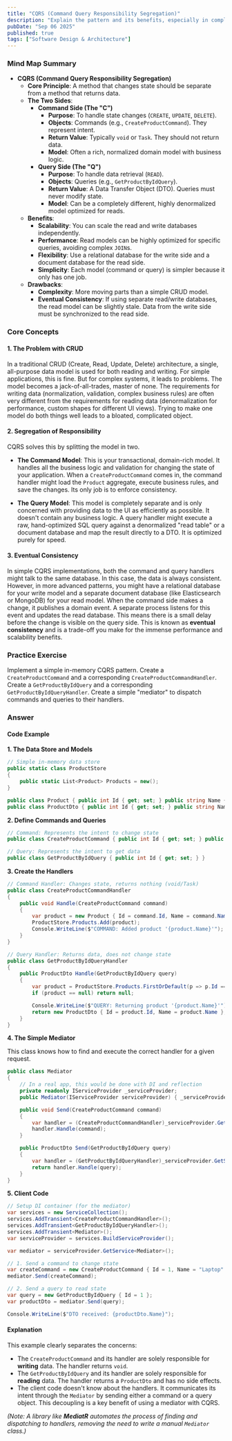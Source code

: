 ```yaml
---
title: "CQRS (Command Query Responsibility Segregation)"
description: "Explain the pattern and its benefits, especially in complex systems."
pubDate: "Sep 06 2025"
published: true
tags: ["Software Design & Architecture"]
---
```


### Mind Map Summary

- **CQRS (Command Query Responsibility Segregation)**
  - **Core Principle**: A method that changes state should be separate from a method that returns data.
  - **The Two Sides**:
    - **Command Side (The "C")**
      - **Purpose**: To handle state changes (`CREATE`, `UPDATE`, `DELETE`).
      - **Objects**: Commands (e.g., `CreateProductCommand`). They represent intent.
      - **Return Value**: Typically `void` or `Task`. They should not return data.
      - **Model**: Often a rich, normalized domain model with business logic.
    - **Query Side (The "Q")**
      - **Purpose**: To handle data retrieval (`READ`).
      - **Objects**: Queries (e.g., `GetProductByIdQuery`).
      - **Return Value**: A Data Transfer Object (DTO). Queries must never modify state.
      - **Model**: Can be a completely different, highly denormalized model optimized for reads.
  - **Benefits**:
    - **Scalability**: You can scale the read and write databases independently.
    - **Performance**: Read models can be highly optimized for specific queries, avoiding complex `JOIN`s.
    - **Flexibility**: Use a relational database for the write side and a document database for the read side.
    - **Simplicity**: Each model (command or query) is simpler because it only has one job.
  - **Drawbacks**:
    - **Complexity**: More moving parts than a simple CRUD model.
    - **Eventual Consistency**: If using separate read/write databases, the read model can be slightly stale. Data from the write side must be synchronized to the read side.

### Core Concepts

#### 1. The Problem with CRUD
In a traditional CRUD (Create, Read, Update, Delete) architecture, a single, all-purpose data model is used for both reading and writing. For simple applications, this is fine. But for complex systems, it leads to problems. The model becomes a jack-of-all-trades, master of none. The requirements for writing data (normalization, validation, complex business rules) are often very different from the requirements for reading data (denormalization for performance, custom shapes for different UI views). Trying to make one model do both things well leads to a bloated, complicated object.

#### 2. Segregation of Responsibility
CQRS solves this by splitting the model in two. 

- **The Command Model**: This is your transactional, domain-rich model. It handles all the business logic and validation for changing the state of your application. When a `CreateProductCommand` comes in, the command handler might load the `Product` aggregate, execute business rules, and save the changes. Its only job is to enforce consistency.

- **The Query Model**: This model is completely separate and is only concerned with providing data to the UI as efficiently as possible. It doesn't contain any business logic. A query handler might execute a raw, hand-optimized SQL query against a denormalized "read table" or a document database and map the result directly to a DTO. It is optimized purely for speed.

#### 3. Eventual Consistency
In simple CQRS implementations, both the command and query handlers might talk to the same database. In this case, the data is always consistent. However, in more advanced patterns, you might have a relational database for your write model and a separate document database (like Elasticsearch or MongoDB) for your read model. When the command side makes a change, it publishes a domain event. A separate process listens for this event and updates the read database. This means there is a small delay before the change is visible on the query side. This is known as **eventual consistency** and is a trade-off you make for the immense performance and scalability benefits.

### Practice Exercise

Implement a simple in-memory CQRS pattern. Create a `CreateProductCommand` and a corresponding `CreateProductCommandHandler`. Create a `GetProductByIdQuery` and a corresponding `GetProductByIdQueryHandler`. Create a simple "mediator" to dispatch commands and queries to their handlers.

### Answer

#### Code Example

**1. The Data Store and Models**

```csharp
// Simple in-memory data store
public static class ProductStore
{
    public static List<Product> Products = new();
}

public class Product { public int Id { get; set; } public string Name { get; set; } }
public class ProductDto { public int Id { get; set; } public string Name { get; set; } }
```

**2. Define Commands and Queries**

```csharp
// Command: Represents the intent to change state
public class CreateProductCommand { public int Id { get; set; } public string Name { get; set; } }

// Query: Represents the intent to get data
public class GetProductByIdQuery { public int Id { get; set; } }
```

**3. Create the Handlers**

```csharp
// Command Handler: Changes state, returns nothing (void/Task)
public class CreateProductCommandHandler
{
    public void Handle(CreateProductCommand command)
    {
        var product = new Product { Id = command.Id, Name = command.Name };
        ProductStore.Products.Add(product);
        Console.WriteLine($"COMMAND: Added product '{product.Name}'");
    }
}

// Query Handler: Returns data, does not change state
public class GetProductByIdQueryHandler
{
    public ProductDto Handle(GetProductByIdQuery query)
    {
        var product = ProductStore.Products.FirstOrDefault(p => p.Id == query.Id);
        if (product == null) return null;

        Console.WriteLine($"QUERY: Returning product '{product.Name}'");
        return new ProductDto { Id = product.Id, Name = product.Name };
    }
}
```

**4. The Simple Mediator**

This class knows how to find and execute the correct handler for a given request.

```csharp
public class Mediator
{
    // In a real app, this would be done with DI and reflection
    private readonly IServiceProvider _serviceProvider;
    public Mediator(IServiceProvider serviceProvider) { _serviceProvider = serviceProvider; }

    public void Send(CreateProductCommand command)
    {
        var handler = (CreateProductCommandHandler)_serviceProvider.GetService(typeof(CreateProductCommandHandler));
        handler.Handle(command);
    }

    public ProductDto Send(GetProductByIdQuery query)
    {
        var handler = (GetProductByIdQueryHandler)_serviceProvider.GetService(typeof(GetProductByIdQueryHandler));
        return handler.Handle(query);
    }
}
```

**5. Client Code**

```csharp
// Setup DI container (for the mediator)
var services = new ServiceCollection();
services.AddTransient<CreateProductCommandHandler>();
services.AddTransient<GetProductByIdQueryHandler>();
services.AddTransient<Mediator>();
var serviceProvider = services.BuildServiceProvider();

var mediator = serviceProvider.GetService<Mediator>();

// 1. Send a command to change state
var createCommand = new CreateProductCommand { Id = 1, Name = "Laptop" };
mediator.Send(createCommand);

// 2. Send a query to read state
var query = new GetProductByIdQuery { Id = 1 };
var productDto = mediator.Send(query);

Console.WriteLine($"DTO received: {productDto.Name}");
```

#### Explanation

This example clearly separates the concerns:
-   The `CreateProductCommand` and its handler are solely responsible for **writing** data. The handler returns `void`.
-   The `GetProductByIdQuery` and its handler are solely responsible for **reading** data. The handler returns a `ProductDto` and has no side effects.
-   The client code doesn't know about the handlers. It communicates its intent through the `Mediator` by sending either a command or a query object. This decoupling is a key benefit of using a mediator with CQRS.

*(Note: A library like **MediatR** automates the process of finding and dispatching to handlers, removing the need to write a manual `Mediator` class.)*